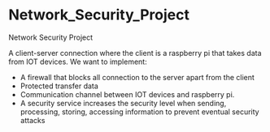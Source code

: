 # Network_Security_Project

Network Security Project
 
A client-server connection where the client is a raspberry pi that takes data from IOT devices.
We want to implement:
-	A firewall that blocks all connection to the server apart from the client
-	Protected transfer data
-	Communication channel between IOT devices and raspberry pi.
-	A security service increases the security level when sending, processing, storing, accessing information to prevent eventual security attacks

